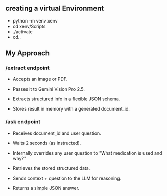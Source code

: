 

## creating a virtual Environment
- python -m venv xenv
- cd xenv/Scripts
- ./activate
- cd..


## My Approach

### /extract endpoint

- Accepts an image or PDF.

- Passes it to Gemini Vision Pro 2.5.

- Extracts structured info in a flexible JSON schema.

- Stores result in memory with a generated document_id.

### /ask endpoint

- Receives document_id and user question.

- Waits 2 seconds (as instructed).

- Internally overrides any user question to "What medication is used and why?"

- Retrieves the stored structured data.

- Sends context + question to the LLM for reasoning.

- Returns a simple JSON answer.


